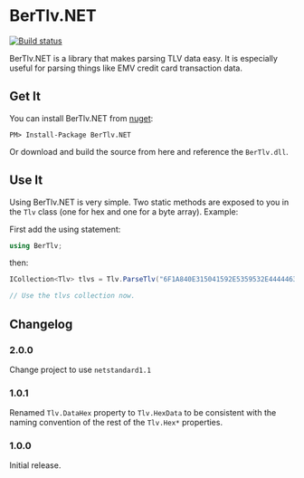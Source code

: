 # BerTlv.NET

[![Build status](https://ci.appveyor.com/api/projects/status/0k3ng0ykfuoysxwi?svg=true)](https://ci.appveyor.com/project/kspearrin/bertlv-net)

BerTlv.NET is a library that makes parsing TLV data easy. It is especially
useful for parsing things like EMV credit card transaction data.

## Get It

You can install BerTlv.NET from [nuget](https://www.nuget.org/packages/BerTlv.NET/):

    PM> Install-Package BerTlv.NET

Or download and build the source from here and reference the `BerTlv.dll`.

## Use It

Using BerTlv.NET is very simple. Two static methods are exposed to you in the
`Tlv` class (one for hex and one for a byte array). Example:

First add the using statement:

```csharp
using BerTlv;
```

then:

```csharp
ICollection<Tlv> tlvs = Tlv.ParseTlv("6F1A840E315041592E5359532E4444463031A5088801025F2D02656E");

// Use the tlvs collection now.
```

## Changelog

### 2.0.0

Change project to use `netstandard1.1`

### 1.0.1

Renamed `Tlv.DataHex` property to `Tlv.HexData` to be consistent with the naming convention of the rest of the `Tlv.Hex*` properties.

### 1.0.0

Initial release.
